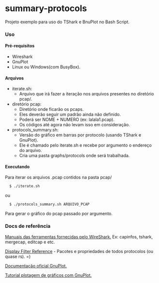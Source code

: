 # summary-protocols
Projeto exemplo para uso do TShark e BnuPlot no Bash Script.

### Uso

#### Pré-requisitos

  * Wireshark
  * GnuPlot
  * Linux ou Windows(com BusyBox).

#### Arquivos

  * iterate.sh:
      - Arquivo que irá fazer a iteração nos arquivos presentes no diretório pcap/.
  * diretório pcap:
      - Diretório onde ficarão os pcaps.
      - Eles deverão seguir um padrão ainda não definido. 
      - Poderá ser NOME + NUMERO (ex: lalala1.pcap).
      - Os códigos até agora não levam isso em consideração.
  * protocols_summary.sh:
      - Versão do gráfico em barras por protocolo (usando TShark e GnuPlot).
      - Ele é chamado pelo iterate.sh e recebe por argumento o endereço do arquivo.
      - Cria uma pasta graphs/protocols onde será trabalhada.

#### Executando

Para iterar os arquivos .pcap contidos na pasta pcap/

```sh
  $ ./iterate.sh
```

ou

```sh
  $ ./protocols_summary.sh ARQUIVO_PCAP
```

Para gerar o gráfico do pcap passado por argumento.

### Docs de referência

[Manuais das ferramentas fornecidas pelo WireShark.](https://www.wireshark.org/docs/man-pages) 
Ex: capinfos, tshark, mergecap, editcap e etc.

[Display Filter Reference](https://www.wireshark.org/docs/dfref) - Pacotes e propriedades de todos protocolos (ou quase rs). =)

[Documentação oficial GnuPlot.](http://www.gnuplot.info)

[Tutorial plotagem de gráficos com GnuPlot.](http://fiscomp.if.ufrgs.br/index.php/Gnuplot)
